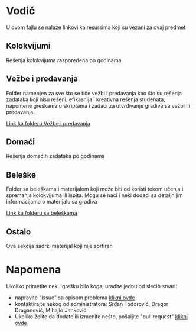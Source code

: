 # Vodič
U ovom fajlu se nalaze linkovi ka resursima koji su vezani za ovaj predmet

## Kolokvijumi
Rešenja kolokvijuma raspoređena po godinama

[//]: # ( COMMENT tekst:TODO; link:https://github.com/Produktivna-grupa/PMFKG/tree/master/II%20godina/Zimski%20semestar/BP1/Kolokvijumi)

## Vežbe i predavanja
Folder namenjen za sve što se tiče vežbi i predavanja kao što su rešenja zadataka koji nisu rešeni, efikasnija i kreativna rešenja studenata, napomene greškama u skriptama i zadaci za utvrđivanje gradiva sa vežbi ili predavanja.

[Link ka folderu Vežbe i predavanja](https://github.com/Produktivna-grupa/PMFKG/tree/master/II%20godina/Zimski%20semestar/BP1/Ve%9ebe%20i%20predavanja/)

## Domaći
Rešenja domaćih zadataka po godinama

[//]: # ( COMMENT tekst:Link ka rešenjima domaćih zadataka; link:https://github.com/Produktivna-grupa/PMFKG/tree/master/II%20godina/Zimski%20semestar/BP1/Doma%C4%87i)

## Beleške
Folder sa beleškama i materijalom koji može biti od koristi tokom učenja i spremanja kolokvijuma ili ispita. Mogu se naći i neki dodaci sa detaljnijim informacijama
o materijalu sa gradiva

[Link ka folderu sa beleškama](https://github.com/Produktivna-grupa/PMFKG/tree/master/II%20godina/Zimski%20semestar/BP1/Bele%C5%A1ke)

## Ostalo
Ova sekcija sadrži materijal koji nije sortiran

[//]: # ( COMMENT tekst: Link ka folderu Ostalo; Link: https://github.com/Produktivna-grupa/PMFKG/tree/master/II%20godina/Zimski%20semestar/BP1/Ostalo/ )

# Napomena
Ukoliko primetite neku grešku bilo koga, uradite jednu od slećih stvari:
* napravite "issue" sa opisom problema [klikni ovde](https://github.com/Produktivna-grupa/PMFKG/issues/new)
* kontaktirajte nekog od administratora: Srđan Todorović, Dragor Draganović, Mihajlo Janković
* Ukoliko želite da dodate ili izmenite nešto, pošaljite "pull request" [klikni ovde](https://github.com/Produktivna-grupa/PMFKG/compare)
